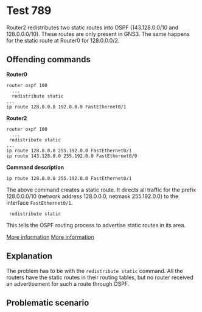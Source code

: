 # Test 789

Router2 redistributes two static routes into OSPF (143.128.0.0/10 and 128.0.0.0/10). These routes are only present in GNS3. The same happens for the static route at Router0 for 128.0.0.0/2.

## Offending commands

__Router0__
```
router ospf 100
  ...
  redistribute static
...
ip route 128.0.0.0 192.0.0.0 FastEthernet0/1
```

__Router2__
```
router ospf 100
  ...
 redistribute static
...
ip route 128.0.0.0 255.192.0.0 FastEthernet0/1
ip route 143.128.0.0 255.192.0.0 FastEthernet0/0
```

__Command description__
```
ip route 128.0.0.0 255.192.0.0 FastEthernet0/1
```

The above command creates a static route. It directs all traffic for the prefix 128.0.0.0/10 (network address 128.0.0.0, netmask 255.192.0.0) to the interface `FastEthernet0/1`.

```
 redistribute static
```
This tells the OSPF routing process to advertise static routes in its area.

[More information](https://www.cisco.com/c/en/us/td/docs/switches/datacenter/sw/5_x/nx-os/unicast/configuration/guide/l3_cli_nxos/l3_route.html)
[More information](https://www.cisco.com/c/en/us/support/docs/ip/enhanced-interior-gateway-routing-protocol-eigrp/8606-redist.html#ospf)

## Explanation

The problem has to be with the `redistribute static` command. All the routers have the static routes in their routing tables, but no router received an advertisement for such a route through OSPF.

## Problematic scenario